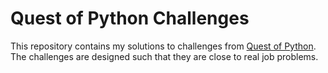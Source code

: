 # Quest of Python Challenges

This repository contains my solutions to challenges from [Quest of Python](https://questofpython.dev/). The challenges are designed such that they are close to real job problems.

